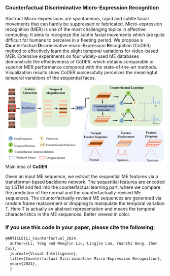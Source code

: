 ### Counterfactual Discriminative Micro-Expression Recognition
Abstract Micro-expressions are spontaneous, rapid and subtle facial movements that can hardly be suppressed or fabricated. Micro-expression recognition (MER) is one of the most challenging topics in affective computing. It aims to recognize the subtle facial movements which are quite difficult for humans to perceive in a fleeting period. We propose a **Co**unterfactual **D**iscriminative micro-**E**xpression **R**ecognition (CoDER) method to effectively learn the slight temporal variations for video-based MER. Extensive experiments on four widely-used ME databases demonstrate the effectiveness of CoDER, which obtains comparable or superior MER performance compared with the state-of-the-art methods. Visualization results show CoDER successfully perceives the meaningful temporal variations of the sequential faces.

![](fig2.png)
Main idea of **CoDER**. 

Given an input ME sequence, we extract the sequential ME features via a transformer-based backbone network. The sequential features are encoded by LSTM and fed into the counterfactual learning part, where we compare the prediction of the normal and the counterfactually-revised ME sequences. The counterfactually-revised ME sequences are generated via random frame replacement or dropping to manipulate the temporal variation T. Here T is actually an abstract representation and means the temporal characteristics in the ME sequences. Better viewed in color.

### If you use this code in your paper, please cite the following:
```
@ARTICLE{Li_Counterfactual_2024,
  author={Li, Yong and Menglin Liu, Lingjie Lao, Yuanzhi Wang, Zhen Cui},
  journal={Visual Intelligence}, 
  title={Counterfactual Discriminative Micro-Expression Recognition}, 
  year={2024},
  }
```
